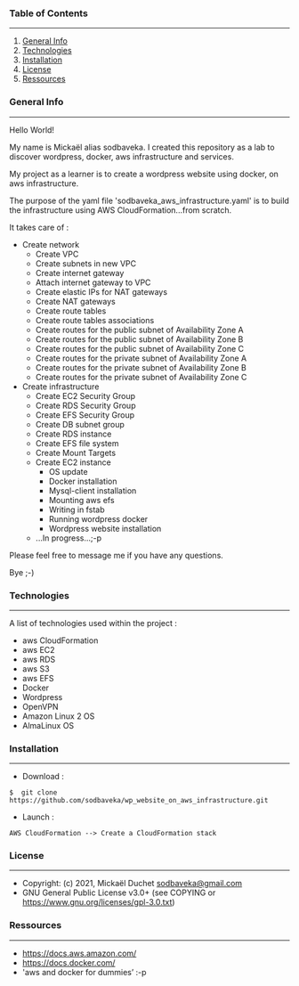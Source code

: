 ### Table of Contents
***
1. [General Info](#general-info)
2. [Technologies](#technologies)
3. [Installation](#installation)
4. [License](#License)
5. [Ressources](#Ressources)

### General Info
***
Hello World!

My name is Mickaël alias sodbaveka.
I created this repository as a lab to discover wordpress, docker, aws infrastructure and services.

My project as a learner is to create a wordpress website using docker, on aws infrastructure.

The purpose of the yaml file 'sodbaveka_aws_infrastructure.yaml' is to build the infrastructure using AWS CloudFormation...from scratch.

It takes care of :
 * Create network
     * Create VPC
     * Create subnets in new VPC
     * Create internet gateway
     * Attach internet gateway to VPC
     * Create elastic IPs for NAT gateways
     * Create NAT gateways
     * Create route tables
     * Create route tables associations
     * Create routes for the public subnet of Availability Zone A
     * Create routes for the public subnet of Availability Zone B
     * Create routes for the public subnet of Availability Zone C
     * Create routes for the private subnet of Availability Zone A
     * Create routes for the private subnet of Availability Zone B
     * Create routes for the private subnet of Availability Zone C
 * Create infrastructure
     * Create EC2 Security Group
     * Create RDS Security Group
     * Create EFS Security Group
     * Create DB subnet group
     * Create RDS instance 
     * Create EFS file system
     * Create Mount Targets
     * Create EC2 instance
        * OS update
        * Docker installation
        * Mysql-client installation
        * Mounting aws efs
        * Writing in fstab
        * Running wordpress docker
        * Wordpress website installation
     * ...In progress...;-p

Please feel free to message me if you have any questions.

Bye ;-)

### Technologies
***
A list of technologies used within the project :
* aws CloudFormation
* aws EC2
* aws RDS
* aws S3
* aws EFS
* Docker
* Wordpress
* OpenVPN
* Amazon Linux 2 OS
* AlmaLinux OS

### Installation
***
* Download :
```
$  git clone https://github.com/sodbaveka/wp_website_on_aws_infrastructure.git
```

* Launch :
```
AWS CloudFormation --> Create a CloudFormation stack
```

### License
***
* Copyright: (c) 2021, Mickaël Duchet <sodbaveka@gmail.com>
* GNU General Public License v3.0+ (see COPYING or https://www.gnu.org/licenses/gpl-3.0.txt)

### Ressources
***
* https://docs.aws.amazon.com/
* https://docs.docker.com/
* 'aws and docker for dummies’ :-p 
